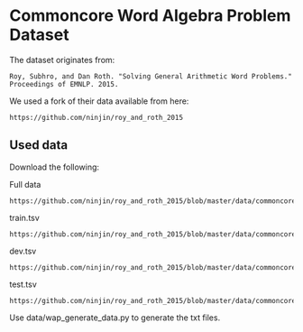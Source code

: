 # Commoncore Word Algebra Problem Dataset

The dataset originates from:

    Roy, Subhro, and Dan Roth. "Solving General Arithmetic Word Problems." Proceedings of EMNLP. 2015.


We used a fork of their data available from here:

    https://github.com/ninjin/roy_and_roth_2015

## Used data

Download the following:

Full data

    https://github.com/ninjin/roy_and_roth_2015/blob/master/data/commoncore_crossval/questions.json

train.tsv

    https://github.com/ninjin/roy_and_roth_2015/blob/master/data/commoncore_dev/fold1.txt

dev.tsv

    https://github.com/ninjin/roy_and_roth_2015/blob/master/data/commoncore_dev/fold0.txt

test.tsv

    https://github.com/ninjin/roy_and_roth_2015/blob/master/data/commoncore_test/fold0.txt


Use data/wap_generate_data.py to generate the txt files.